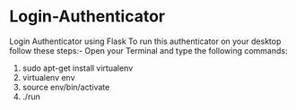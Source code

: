 # Login-Authenticator
Login Authenticator using Flask
To run this authenticator on your desktop follow these steps:-
Open your Terminal and type the following commands:
1. sudo apt-get install virtualenv
2. virtualenv env
3. source env/bin/activate
4. ./run
